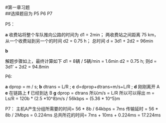 #第一章习题  
##选择题目为  P5  P6 P7


P5：

**a**
收费站将整个车队推向公路的时间为 d1 = 2min；
两收费站之间距离 75 km，从一个收费站到另一个的时间 d2 = 0.75 h；
总时间 d = 3d1 + 2d2 = 96min

**b**

解题步骤如上，最终计算如下
d1 = 8辆 / 5辆/min = 1.6min
d2 = 0.75 h;
则d = 3d1’ + 2d2 = 94.8min


P6:

**a**
dprop = m / s;
**b**
dtrans = L/R ;
**c**
d=dprop+dtrans=m/s+L/R ;
**d**
刚刚离开 A
**e**
在链路上
**f**
已经到达 B
**g**
dprop = dtrans
所以m/s = L/R
所以可以得出 m = Ls/R = 120b * (2.5 *10^8)m/s / 56kbps = (5.36 * 10^5)m

P7：
主机A产生分组所需要的时间= 56 * 8b / 64kbps = 7ms
传输延时 = 56 * 8b / 2Mbps = 0.224ms
总共所花的时间= 7ms + 10ms + 0.224ms = 17.224ms
